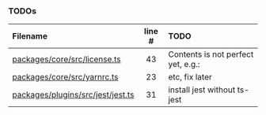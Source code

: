 ### TODOs

| Filename                                                                   | line # | TODO                               |
| :------------------------------------------------------------------------- | :----: | :--------------------------------- |
| [packages/core/src/license.ts](packages/core/src/license.ts#L43)           |   43   | Contents is not perfect yet, e.g.: |
| [packages/core/src/yarnrc.ts](packages/core/src/yarnrc.ts#L23)             |   23   | etc, fix later                     |
| [packages/plugins/src/jest/jest.ts](packages/plugins/src/jest/jest.ts#L31) |   31   | install jest without ts-jest       |
